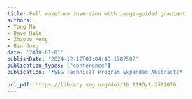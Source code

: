 ```yaml
---
title: Full waveform inversion with image-guided gradient
authors:
- Yong Ma
- Dave Hale
- Zhaobo Meng
- Bin Gong
date: '2010-01-01'
publishDate: '2024-12-12T01:04:48.178750Z'
publication_types: ["conference"]
publication: '*SEG Technical Program Expanded Abstracts*'

url_pdf: https://library.seg.org/doi/10.1190/1.3513016
---
```

